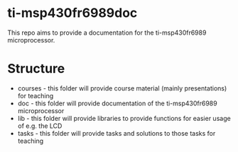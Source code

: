 # ti-msp430fr6989doc
This repo aims to provide a documentation for the ti-msp430fr6989 microprocessor.

# Structure
* courses - this folder will provide course material (mainly presentations) for teaching
* doc - this folder will provide documentation of the ti-msp430fr6989 microprocessor
* lib - this folder will provide libraries to provide functions for easier usage of e.g. the LCD
* tasks - this folder will provide tasks and solutions to those tasks for teaching